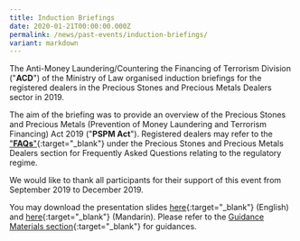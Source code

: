 ```yaml
---
title: Induction Briefings
date: 2020-01-21T00:00:00.000Z
permalink: /news/past-events/induction-briefings/
variant: markdown
---
```

The Anti-Money Laundering/Countering the Financing of Terrorism Division ("**ACD**") of the Ministry of Law organised induction briefings for the registered dealers in the Precious Stones and Precious Metals Dealers sector in 2019. 

The aim of the briefing was to provide an overview of the Precious Stones and Precious Metals (Prevention of Money Laundering and Terrorism Financing) Act 2019 ("**PSPM Act**"). Registered dealers may refer to the ["**FAQs**"](https://ask.gov.sg/mlaw){:target="_blank"} under the Precious Stones and Precious Metals Dealers section for Frequently Asked Questions relating to the regulatory regime.

We would like to thank all participants for their support of this event from September 2019 to December 2019.

You may download the presentation slides [here](/images/IB_Slides_English_20200629.pdf){:target="_blank"} (English) and [here](/images/IB_Slides_Chinese_20200629.pdf){:target="_blank"} (Mandarin). Please refer to the [Guidance Materials section](/guidance-materials/){:target="_blank"} for guidances.